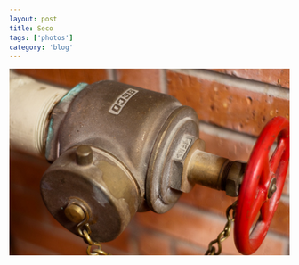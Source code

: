 ```yaml
---
layout: post
title: Seco
tags: ['photos']
category: 'blog'
---
```


![Valve :: Nikon D90](/media/2009/01/valve.jpg)

